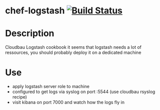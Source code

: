 # <a name="title"></a> chef-logstash [![Build Status](https://secure.travis-ci.org/lusis/chef-logstash.png?branch=master)](http://travis-ci.org/lusis/chef-logstash)

Description
===========

Cloudbau Logstash cookbook
it seems that logstash needs a lot of ressources, you should probably deploy it on a dedicated machine

Use
==========
- apply logstash server role to machine
- configured to get logs via syslog on port :5544 (use cloudbau rsyslog recipe)
- visit kibana on port 7000 and watch how the logs fly in